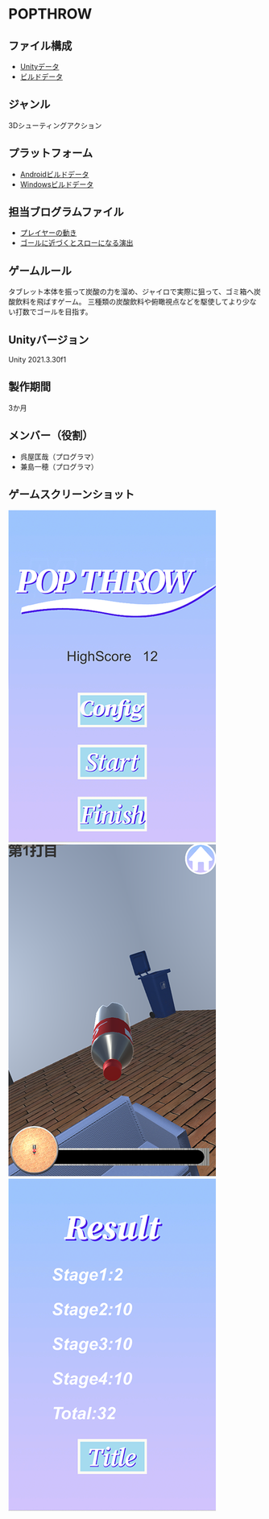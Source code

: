 # POPTHROW

## ファイル構成  
* [Unityデータ](https://github.com/c23008/POPTHROW/tree/master/ProjectData/POPTHROW)  
* [ビルドデータ](https://drive.google.com/drive/u/0/folders/1-t1VJWdACqt7LBpYwzlm5aj_wQWZXb9b)  

## ジャンル  
3Dシューティングアクション

## プラットフォーム  
* [Androidビルドデータ](https://drive.google.com/drive/u/0/folders/1Y21B8wULqMPryC4M7ckb3Ok8eJARKlL-)  
* [Windowsビルドデータ](https://drive.google.com/drive/u/0/folders/1t6oaL01yR57aoPzi14GXK-9HnIcslxKv)  

## 担当ブログラムファイル  
* [プレイヤーの動き](https://github.com/c23008/POPTHROW/blob/master/ProjectData/POPTHROW/Assets/ScriptsFolder/PlayerControll.cs)  
* [ゴールに近づくとスローになる演出](https://github.com/c23008/POPTHROW/blob/master/ProjectData/POPTHROW/Assets/ScriptsFolder/SlowSC.cs)  

## ゲームルール  
タブレット本体を振って炭酸の力を溜め、ジャイロで実際に狙って、ゴミ箱へ炭酸飲料を飛ばすゲーム。
三種類の炭酸飲料や俯瞰視点などを駆使してより少ない打数でゴールを目指す。

## Unityバージョン  
Unity 2021.3.30f1  

## 製作期間  
3か月

## メンバー（役割）  
* 呉屋匡哉（プログラマ）  
* 兼島一穂（プログラマ）  

## ゲームスクリーンショット  
![タイトル画面](./ScreenShot/Title.png)  
![プレイ画面](./ScreenShot/Stage1.png)  
![リザルト画面](./ScreenShot/result.png)  



